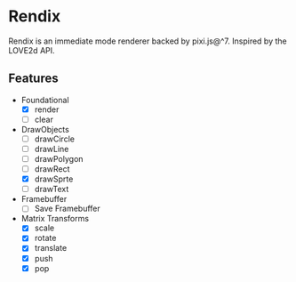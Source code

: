 # Rendix

Rendix is an immediate mode renderer backed by pixi.js@^7.
Inspired by the LOVE2d API.

## Features

- Foundational
  - [x] render
  - [ ] clear
- DrawObjects
  - [ ] drawCircle
  - [ ] drawLine
  - [ ] drawPolygon
  - [ ] drawRect
  - [x] drawSprte
  - [ ] drawText
- Framebuffer
  - [ ] Save Framebuffer
- Matrix Transforms
  - [x] scale
  - [x] rotate
  - [x] translate
  - [x] push
  - [x] pop
